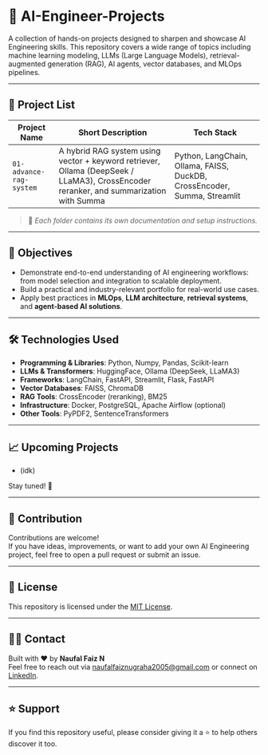# 🧠 AI-Engineer-Projects

A collection of hands-on projects designed to sharpen and showcase AI Engineering skills. This repository covers a wide range of topics including machine learning modeling, LLMs (Large Language Models), retrieval-augmented generation (RAG), AI agents, vector databases, and MLOps pipelines.

---

## 📂 Project List

| Project Name | Short Description | Tech Stack |
|--------------|-------------------|------------|
| `01-advance-rag-system` | A hybrid RAG system using vector + keyword retriever, Ollama (DeepSeek / LLaMA3), CrossEncoder reranker, and summarization with Summa | Python, LangChain, Ollama, FAISS, DuckDB, CrossEncoder, Summa, Streamlit |

> 📌 *Each folder contains its own documentation and setup instructions.*

---

## 🚀 Objectives

- Demonstrate end-to-end understanding of AI engineering workflows: from model selection and integration to scalable deployment.
- Build a practical and industry-relevant portfolio for real-world use cases.
- Apply best practices in **MLOps**, **LLM architecture**, **retrieval systems**, and **agent-based AI solutions**.

---

## 🛠️ Technologies Used

- **Programming & Libraries**: Python, Numpy, Pandas, Scikit-learn
- **LLMs & Transformers**: HuggingFace, Ollama (DeepSeek, LLaMA3)
- **Frameworks**: LangChain, FastAPI, Streamlit, Flask, FastAPI
- **Vector Databases**: FAISS, ChromaDB
- **RAG Tools**: CrossEncoder (reranking), BM25
- **Infrastructure**: Docker, PostgreSQL, Apache Airflow (optional)
- **Other Tools**: PyPDF2, SentenceTransformers

---

## 📈 Upcoming Projects

- (idk)

Stay tuned! 🚧

---

## 🧩 Contribution

Contributions are welcome!  
If you have ideas, improvements, or want to add your own AI Engineering project, feel free to open a pull request or submit an issue.

---

## 📄 License

This repository is licensed under the [MIT License](LICENSE).

---

## 🙋‍♂️ Contact

Built with ❤️ by **Naufal Faiz N**  
Feel free to reach out via naufalfaiznugraha2005@gmail.com or connect on [LinkedIn]([https://www.linkedin.com](https://www.linkedin.com/in/naufalfaiznugraha/)).

---

## ⭐️ Support

If you find this repository useful, please consider giving it a ⭐️ to help others discover it too.
